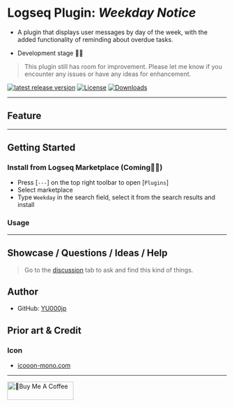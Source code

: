 # Logseq Plugin: *Weekday Notice*

- A plugin that displays user messages by day of the week, with the added functionality of reminding about overdue tasks.

- Development stage 👷🚧

> This plugin still has room for improvement. Please let me know if you encounter any issues or have any ideas for enhancement.

[![latest release version](https://img.shields.io/github/v/release/YU000jp/logseq-plugin-weekday-notice)](https://github.com/YU000jp/logseq-plugin-weekday-notice/releases)
[![License](https://img.shields.io/github/license/YU000jp/logseq-plugin-weekday-notice?color=blue)](https://github.com/YU000jp/logseq-plugin-weekday-notice/LICENSE)
[![Downloads](https://img.shields.io/github/downloads/YU000jp/logseq-plugin-weekday-notice/total.svg)](https://github.com/YU000jp/logseq-plugin-weekday-notice/releases)
<!-- Published 2023 -->

---

## Feature

---

## Getting Started

### Install from Logseq Marketplace (Coming👷🚧)

- Press [`---`] on the top right toolbar to open [`Plugins`]
- Select marketplace
- Type `Weekday` in the search field, select it from the search results and install

### Usage

---

## Showcase / Questions / Ideas / Help

> Go to the [discussion](https://github.com/YU000jp/logseq-plugin-weekday-notice/discussions) tab to ask and find this kind of things.

## Author

- GitHub: [YU000jp](https://github.com/YU000jp)

## Prior art & Credit

### Icon

- [icooon-mono.com](https://icooon-mono.com/)

---

<a href="https://www.buymeacoffee.com/yu000japan" target="_blank"><img src="https://cdn.buymeacoffee.com/buttons/v2/default-violet.png" alt="🍌Buy Me A Coffee" style="height: 42px;width: 152px" ></a>
